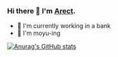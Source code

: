 ### Hi there 👋 I'm [Arect](https://www.kanofans.com).

- 🔭 I'm currently working in a bank
- 🧾 I'm moyu-ing

[![Anurag's GitHub stats](https://github-readme-stats.vercel.app/api?username=arect&show_icons=true)](https://github.com/anuraghazra/github-readme-stats)

